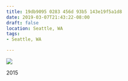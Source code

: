 ```yaml
---
title: 19db9095 0283 456d 93b5 143e19f5a1d8
date: 2019-03-07T21:43:22-08:00
draft: false
location: Seattle, WA
tags:
- Seattle, WA

---
```



![](https://d17enza3bfujl8.cloudfront.net/DSCF0155.jpg)

2015

